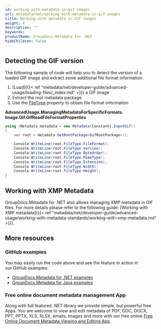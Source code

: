 ```yaml
---
id: working-with-metadata-in-gif-images
url: metadata/net/working-with-metadata-in-gif-images
title: Working with metadata in GIF images
weight: 4
description: ""
keywords: 
productName: GroupDocs.Metadata for .NET
hideChildren: False
---
```

## Detecting the GIF version

The following sample of code will help you to detect the version of a loaded GIF image and extract some additional file format information.

1.  [Load]({{< ref "metadata/net/developer-guide/advanced-usage/loading-files/_index.md" >}}) a GIF image
2.  Extract the root metadata package
3.  Use the [FileType](https://apireference.groupdocs.com/net/metadata/groupdocs.metadata.formats.image/gifrootpackage/properties/filetype) property to obtain file format information

**AdvancedUsage.ManagingMetadataForSpecificFormats.<WBR>Image.Gif.GifReadFileFormatProperties**

```csharp
using (Metadata metadata = new Metadata(Constants.InputGif))
{
	var root = metadata.GetRootPackage<GifRootPackage>();

	Console.WriteLine(root.FileType.FileFormat);
	Console.WriteLine(root.FileType.Version);
	Console.WriteLine(root.FileType.ByteOrder);
	Console.WriteLine(root.FileType.MimeType);
	Console.WriteLine(root.FileType.Extension);
	Console.WriteLine(root.FileType.Width);
	Console.WriteLine(root.FileType.Height);
}
```

## Working with XMP Metadata

GroupDocs.Metadata for .NET also allows managing XMP metadata in GIF files. For more details please refer to the following guide: [Working with XMP metadata]({{< ref "metadata/net/developer-guide/advanced-usage/working-with-metadata-standards/working-with-xmp-metadata.md" >}}).

## More resources
### GitHub examples
You may easily run the code above and see the feature in action in our GitHub examples:
*   [GroupDocs.Metadata for .NET examples](https://github.com/groupdocs-metadata/GroupDocs.Metadata-for-.NET)    
*   [GroupDocs.Metadata for Java examples](https://github.com/groupdocs-metadata/GroupDocs.Metadata-for-Java)    

### Free online document metadata management App
Along with full featured .NET library we provide simple, but powerful free Apps.
You are welcome to view and edit metadata of PDF, DOC, DOCX, PPT, PPTX, XLS, XLSX, emails, images and more with our free online [Free Online Document Metadata Viewing and Editing App](https://products.groupdocs.app/metadata).
